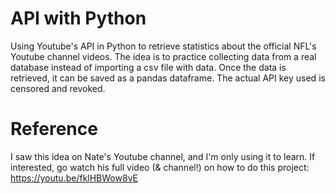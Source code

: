 # API with Python
Using Youtube's API in Python to retrieve statistics about the official NFL's Youtube channel videos. The idea is to practice collecting data from a real database instead of importing a csv file with data. Once the data is retrieved, it can be saved as a pandas dataframe. The actual API key used is censored and revoked.

# Reference
I saw this idea on Nate's Youtube channel, and I'm only using it to learn. If interested, go watch his full video (& channel!) on how to do this project: https://youtu.be/fklHBWow8vE
